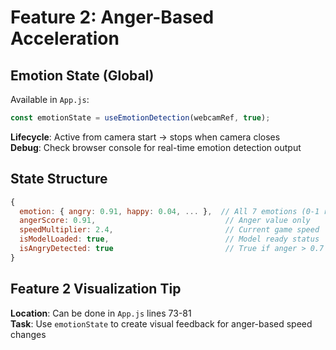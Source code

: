 # Feature 2: Anger-Based Acceleration

## Emotion State (Global)
Available in `App.js`:
```javascript
const emotionState = useEmotionDetection(webcamRef, true);
```

**Lifecycle**: Active from camera start → stops when camera closes \
**Debug**: Check browser console for real-time emotion detection output

## State Structure
```javascript
{
  emotion: { angry: 0.91, happy: 0.04, ... },  // All 7 emotions (0-1 range)
  angerScore: 0.91,                             // Anger value only
  speedMultiplier: 2.4,                         // Current game speed
  isModelLoaded: true,                          // Model ready status
  isAngryDetected: true                         // True if anger > 0.7
}
```

## Feature 2 Visualization Tip
**Location**: Can be done in `App.js` lines 73-81 \
**Task**: Use `emotionState` to create visual feedback for anger-based speed changes
